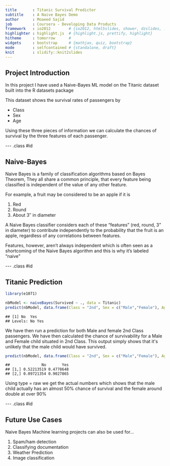 ```yaml
---
title       : Titanic Survival Predictor
subtitle    : A Naive Bayes Demo
author      : Moaeed Sajid
job         : Coursera - Developing Data Products
framework   : io2012        # {io2012, html5slides, shower, dzslides, ...}
highlighter : highlight.js  # {highlight.js, prettify, highlight}
hitheme     : tomorrow      # 
widgets     : bootstrap     # {mathjax, quiz, bootstrap}
mode        : selfcontained # {standalone, draft}
knit        : slidify::knit2slides
---
```

<style>
.title-slide {
  background-color: #FFFFFF; /* #EDE0CF; ; #CA9F9D*/
}
</style>

## Project Introduction

In this project I have used a Naive-Bayes ML model on the Titanic dataset built into the R datasets package  

This dataset shows the survival rates of passengers by

- Class
- Sex 
- Age

Using these three pieces of information we can calculate the chances of survival by the three features of each passenger.

--- .class #id

## Naive-Bayes

Naive Bayes is a family of classification algorithms based on Bayes Theorem, They all share a common principle, that every feature being classified is independent of the value of any other feature.  

For example, a fruit may be considered to be an apple if it is 

1. Red
2. Round
3. About 3″ in diameter  

A Naive Bayes classifier considers each of these “features” (red, round, 3” in diameter) to contribute 
independently to the probability that the fruit is an apple, regardless of any correlations between features.  

Features, however, aren’t always independent which is often seen as a shortcoming of the Naive Bayes
algorithm and this is why it’s labeled “naive"

--- .class #id
## Titanic Prediction

```r
library(e1071)

nbModel <- naiveBayes(Survived ~ ., data = Titanic)
predict(nbModel, data.frame(Class = "2nd", Sex = c("Male","Female"), Age = "Child"))
```

```
## [1] No  Yes
## Levels: No Yes
```
We have then run a prediction for both Male and female 2nd Class passengers.  We have then calculated the chance of
survivability for a Male and Female child situated in 2nd Class.  This output simply shows that it's unlikely that the male
child would have survived.

```r
predict(nbModel, data.frame(Class = "2nd", Sex = c("Male","Female"), Age = "Child"),type = "raw")
```

```
##              No       Yes
## [1,] 0.52213519 0.4778648
## [2,] 0.09721354 0.9027865
```
Using type = raw we get the actual numbers which shows that the male child actually has an almost 50% chance of survival
and the female around double at over 90%

--- .class #id
## Future Use Cases

Naive Bayes Machine learning projects can also be used for...

1. Spam/ham detection
2. Classifying documentation
3. Weather Prediction
4. Image classification



